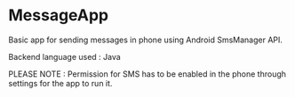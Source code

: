 # MessageApp

Basic app for sending messages in phone using Android SmsManager API.

Backend language used : Java

PLEASE NOTE : Permission for SMS has to be enabled in the phone through settings for the app to run it.
